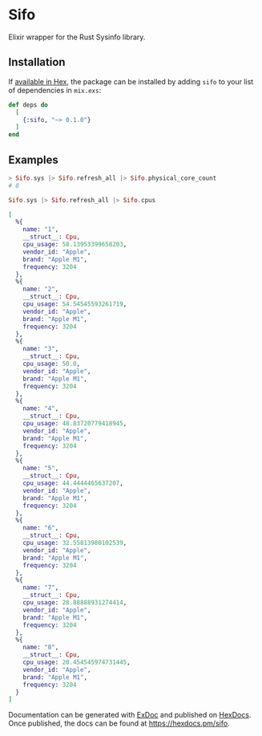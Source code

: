 # Sifo

Elixir wrapper for the Rust Sysinfo library.

## Installation

If [available in Hex](https://hex.pm/docs/publish), the package can be installed
by adding `sifo` to your list of dependencies in `mix.exs`:

```elixir
def deps do
  [
    {:sifo, "~> 0.1.0"}
  ]
end
```
## Examples


```elixir
> Sifo.sys |> Sifo.refresh_all |> Sifo.physical_core_count
# 8
```

```elixir
Sifo.sys |> Sifo.refresh_all |> Sifo.cpus

[
  %{
    name: "1",
    __struct__: Cpu,
    cpu_usage: 58.13953399658203,
    vendor_id: "Apple",
    brand: "Apple M1",
    frequency: 3204
  },
  %{
    name: "2",
    __struct__: Cpu,
    cpu_usage: 54.54545593261719,
    vendor_id: "Apple",
    brand: "Apple M1",
    frequency: 3204
  },
  %{
    name: "3",
    __struct__: Cpu,
    cpu_usage: 50.0,
    vendor_id: "Apple",
    brand: "Apple M1",
    frequency: 3204
  },
  %{
    name: "4",
    __struct__: Cpu,
    cpu_usage: 48.83720779418945,
    vendor_id: "Apple",
    brand: "Apple M1",
    frequency: 3204
  },
  %{
    name: "5",
    __struct__: Cpu,
    cpu_usage: 44.4444465637207,
    vendor_id: "Apple",
    brand: "Apple M1",
    frequency: 3204
  },
  %{
    name: "6",
    __struct__: Cpu,
    cpu_usage: 32.55813980102539,
    vendor_id: "Apple",
    brand: "Apple M1",
    frequency: 3204
  },
  %{
    name: "7",
    __struct__: Cpu,
    cpu_usage: 28.88888931274414,
    vendor_id: "Apple",
    brand: "Apple M1",
    frequency: 3204
  },
  %{
    name: "8",
    __struct__: Cpu,
    cpu_usage: 20.454545974731445,
    vendor_id: "Apple",
    brand: "Apple M1",
    frequency: 3204
  }
]
```




Documentation can be generated with [ExDoc](https://github.com/elixir-lang/ex_doc)
and published on [HexDocs](https://hexdocs.pm). Once published, the docs can
be found at <https://hexdocs.pm/sifo>.

